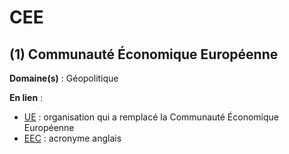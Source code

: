 # CEE

## (1) Communauté Économique Européenne

**Domaine(s)** : Géopolitique

**En lien** :

+ [UE](../U/ue.md) : organisation qui a remplacé la Communauté Économique Européenne
+ [EEC](../E/eec.md) : acronyme anglais
